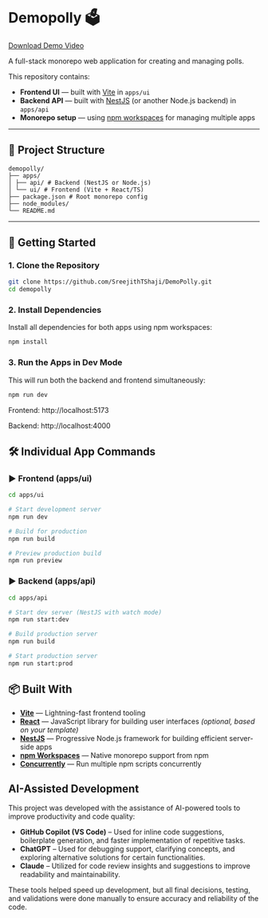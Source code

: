 # Demopolly 🗳️
[Download Demo Video](https://github.com/SreejithTShaji/DemoPolly/blob/main/Poll%20site%20Demo%20-%20Sreejith.mp4)

A full-stack monorepo web application for creating and managing polls.

This repository contains:

- **Frontend UI** — built with [Vite](https://vitejs.dev/) in `apps/ui`
- **Backend API** — built with [NestJS](https://nestjs.com/) (or another Node.js backend) in `apps/api`
- **Monorepo setup** — using [npm workspaces](https://docs.npmjs.com/cli/v9/using-npm/workspaces) for managing multiple apps

---

## 📁 Project Structure
```
demopolly/
├── apps/
│ ├── api/ # Backend (NestJS or Node.js)
│ └── ui/ # Frontend (Vite + React/TS)
├── package.json # Root monorepo config
├── node_modules/
└── README.md
```

---

## 🚀 Getting Started

### 1. **Clone the Repository**

```bash
git clone https://github.com/SreejithTShaji/DemoPolly.git
cd demopolly

```

### 2. Install Dependencies
Install all dependencies for both apps using npm workspaces:

```bash
npm install
```


### 3. Run the Apps in Dev Mode
This will run both the backend and frontend simultaneously:

```bash
npm run dev
```

Frontend: http://localhost:5173

Backend:  http://localhost:4000 

## 🛠️ Individual App Commands
### ▶️ Frontend (apps/ui)
```bash
cd apps/ui

# Start development server
npm run dev

# Build for production
npm run build

# Preview production build
npm run preview
```

### ▶️ Backend (apps/api)
```bash
cd apps/api

# Start dev server (NestJS with watch mode)
npm run start:dev

# Build production server
npm run build

# Start production server
npm run start:prod
```


## 📦 Built With

- [**Vite**](https://vitejs.dev/) — Lightning-fast frontend tooling
- [**React**](https://react.dev/) — JavaScript library for building user interfaces *(optional, based on your template)*
- [**NestJS**](https://nestjs.com/) — Progressive Node.js framework for building efficient server-side apps
- [**npm Workspaces**](https://docs.npmjs.com/cli/v9/using-npm/workspaces) — Native monorepo support from npm
- [**Concurrently**](https://www.npmjs.com/package/concurrently) — Run multiple npm scripts concurrently

## AI-Assisted Development

This project was developed with the assistance of AI-powered tools to improve productivity and code quality:

- **GitHub Copilot (VS Code)** – Used for inline code suggestions, boilerplate generation, and faster implementation of repetitive tasks.  
- **ChatGPT** – Used for debugging support, clarifying concepts, and exploring alternative solutions for certain functionalities.  
- **Claude** – Utilized for code review insights and suggestions to improve readability and maintainability.  

These tools helped speed up development, but all final decisions, testing, and validations were done manually to ensure accuracy and reliability of the code.

